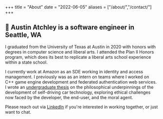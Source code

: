 +++
title = "About"
date = "2022-06-05"
aliases = ["/about/","/contact/"]
+++

## :wave: Austin Atchley is a software engineer in Seattle, WA


I graduated from the University of Texas at Austin in 2020 with honors with degrees in computer science and liberal arts. I attended the Plan II Honors program, which does its best to replicate a liberal arts school experience within a state school. 

I currently work at Amazon as an SDE working in identity and access management. I previously was as an intern on teams where I worked on C++ game engine development and federated authentication web services. I wrote an [undergraduate thesis](/thesis.pdf) on the philosophical underpinnings of the development of self-driving car technology, exploring ethical challenges now faced by the developer, the end-user, and the moral agent.

Please reach out via [LinkedIn](https://www.linkedin.com/in/austin-atchley/) if you're interested in working together, or just want to chat.